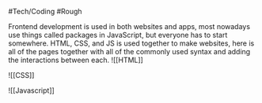 #Tech/Coding #Rough 

Frontend development is used in both websites and apps, most nowadays use things called packages in JavaScript, but everyone has to start somewhere. HTML, CSS, and JS is used together to make websites, here is all of the pages together with all of the commonly used syntax and adding the interactions between each. 
![[HTML]]

![[CSS]]

![[Javascript]] 